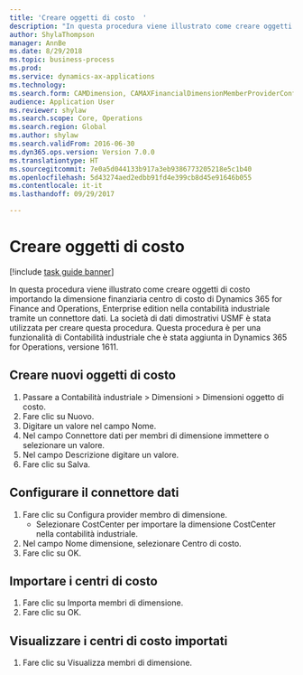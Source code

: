 ```yaml
--- 
title: 'Creare oggetti di costo  '
description: "In questa procedura viene illustrato come creare oggetti di costo importando la dimensione finanziaria centro di costo di Dynamics 365 for Finance and Operations, Enterprise edition nella contabilità industriale tramite un connettore dati."
author: ShylaThompson
manager: AnnBe
ms.date: 8/29/2018
ms.topic: business-process
ms.prod: 
ms.service: dynamics-ax-applications
ms.technology: 
ms.search.form: CAMDimension, CAMAXFinancialDimensionMemberProviderConfiguration, CAMDimensionMember
audience: Application User
ms.reviewer: shylaw
ms.search.scope: Core, Operations
ms.search.region: Global
ms.author: shylaw
ms.search.validFrom: 2016-06-30
ms.dyn365.ops.version: Version 7.0.0
ms.translationtype: HT
ms.sourcegitcommit: 7e0a5d044133b917a3eb9386773205218e5c1b40
ms.openlocfilehash: 5d43274aed2edbb91fd4e399cb8d45e91646b055
ms.contentlocale: it-it
ms.lasthandoff: 09/29/2017

---
```

# <a name="create-cost-objects"></a>Creare oggetti di costo   

[!include [task guide banner](../../includes/task-guide-banner.md)]

In questa procedura viene illustrato come creare oggetti di costo importando la dimensione finanziaria centro di costo di Dynamics 365 for Finance and Operations, Enterprise edition nella contabilità industriale tramite un connettore dati. La società di dati dimostrativi USMF è stata utilizzata per creare questa procedura. Questa procedura è per una funzionalità di Contabilità industriale che è stata aggiunta in Dynamics 365 for Operations, versione 1611.


## <a name="create-new-cost-objects"></a>Creare nuovi oggetti di costo
1. Passare a Contabilità industriale > Dimensioni > Dimensioni oggetto di costo.
2. Fare clic su Nuovo.
3. Digitare un valore nel campo Nome.
4. Nel campo Connettore dati per membri di dimensione immettere o selezionare un valore.
5. Nel campo Descrizione digitare un valore.
6. Fare clic su Salva.

## <a name="configure-the-data-connector"></a>Configurare il connettore dati
1. Fare clic su Configura provider membro di dimensione.
    * Selezionare CostCenter per importare la dimensione CostCenter nella contabilità industriale.  
2. Nel campo Nome dimensione, selezionare Centro di costo.
3. Fare clic su OK.

## <a name="import-cost-centers"></a>Importare i centri di costo
1. Fare clic su Importa membri di dimensione.
2. Fare clic su OK.

## <a name="view-the-imported-cost-centers"></a>Visualizzare i centri di costo importati
1. Fare clic su Visualizza membri di dimensione.


